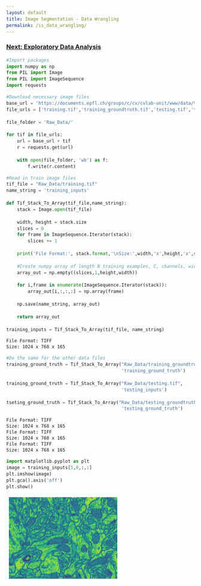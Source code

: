 ```yaml
---
layout: default
title: Image Segmentation - Data Wrangling
permalink: /is_data_wrangling/
---
```


### [Next: Exploratory Data Analysis](https://cemalec.github.io/is_eda)

```python
#Import packages
import numpy as np
from PIL import Image
from PIL import ImageSequence
import requests
```


```python
#Download necessary image files
base_url = 'https://documents.epfl.ch/groups/c/cv/cvlab-unit/www/data/%20ElectronMicroscopy_Hippocampus/'
file_urls = ['training.tif','training_groundtruth.tif','testing.tif','testing_groundtruth.tif']

file_folder = 'Raw_Data/'

for tif in file_urls:
    url = base_url + tif
    r = requests.get(url)

    with open(file_folder, 'wb') as f:
        f.write(r.content)
```


```python
#Read in train image files
tif_file = "Raw_Data/training.tif"
name_string = 'training_inputs'

def Tif_Stack_To_Array(tif_file,name_string):
    stack = Image.open(tif_file)

    width, height = stack.size
    slices = 0
    for frame in ImageSequence.Iterator(stack):
        slices += 1
    
    print('File Format:', stack.format,'\nSize:',width,'x',height,'x',slices)

    #Create numpy array of length N training examples, C, channels, widtch W, and height H
    array_out = np.empty((slices,1,height,width))

    for i,frame in enumerate(ImageSequence.Iterator(stack)):
        array_out[i,:,:,:] = np.array(frame)
    
    np.save(name_string, array_out)
    
    return array_out
    
training_inputs = Tif_Stack_To_Array(tif_file, name_string)
```

    File Format: TIFF 
    Size: 1024 x 768 x 165



```python
#Do the same for the other data files
training_ground_truth = Tif_Stack_To_Array("Raw_Data/training_groundtruth.tif",
                                           'training_ground_truth')

training_ground_truth = Tif_Stack_To_Array("Raw_Data/testing.tif",
                                           'testing_inputs')

tseting_ground_truth = Tif_Stack_To_Array("Raw_Data/testing_groundtruth.tif",
                                           'testing_ground_truth')
```

    File Format: TIFF 
    Size: 1024 x 768 x 165
    File Format: TIFF 
    Size: 1024 x 768 x 165
    File Format: TIFF 
    Size: 1024 x 768 x 165



```python
import matplotlib.pyplot as plt
image = training_inputs[5,0,:,:]
plt.imshow(image)
plt.gca().axis('off')
plt.show()
```


![png](https://github.com/cemalec/cemalec.github.io/blob/master/_portfolio/image_segmentation/is_data_wrangling_01.png)
